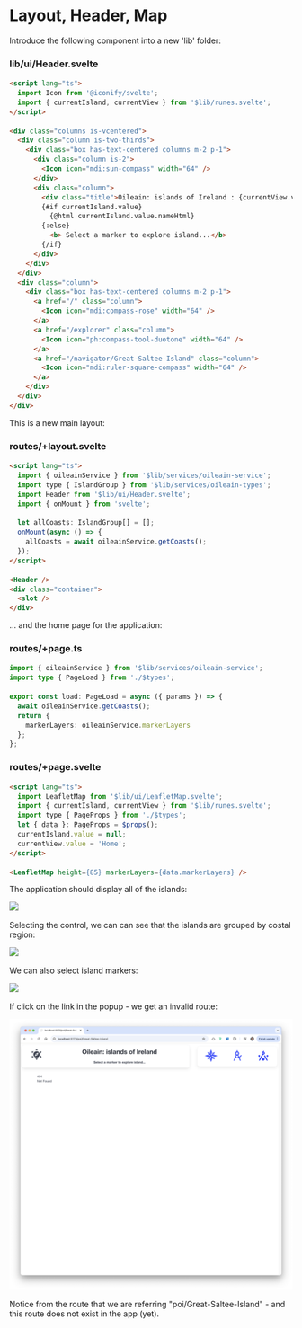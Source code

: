# Layout, Header, Map

Introduce the following component into a new 'lib' folder:

### lib/ui/Header.svelte

~~~html
<script lang="ts">
  import Icon from '@iconify/svelte';
  import { currentIsland, currentView } from '$lib/runes.svelte';
</script>

<div class="columns is-vcentered">
  <div class="column is-two-thirds">
    <div class="box has-text-centered columns m-2 p-1">
      <div class="column is-2">
        <Icon icon="mdi:sun-compass" width="64" />
      </div>
      <div class="column">
        <div class="title">Oileain: islands of Ireland : {currentView.value}</div>
        {#if currentIsland.value}
          {@html currentIsland.value.nameHtml}
        {:else}
          <b> Select a marker to explore island...</b>
        {/if}
      </div>
    </div>
  </div>
  <div class="column">
    <div class="box has-text-centered columns m-2 p-1">
      <a href="/" class="column">
        <Icon icon="mdi:compass-rose" width="64" />
      </a>
      <a href="/explorer" class="column">
        <Icon icon="ph:compass-tool-duotone" width="64" />
      </a>
      <a href="/navigator/Great-Saltee-Island" class="column">
        <Icon icon="mdi:ruler-square-compass" width="64" />
      </a>
    </div>
  </div>
</div>
~~~

This is a new main layout:

### routes/+layout.svelte

~~~html
<script lang="ts">
  import { oileainService } from '$lib/services/oileain-service';
  import type { IslandGroup } from '$lib/services/oileain-types';
  import Header from '$lib/ui/Header.svelte';
  import { onMount } from 'svelte';

  let allCoasts: IslandGroup[] = [];
  onMount(async () => {
    allCoasts = await oileainService.getCoasts();
  });
</script>

<Header />
<div class="container">
  <slot />
</div>
~~~

... and the home page for the application:

### routes/+page.ts

~~~typescript
import { oileainService } from '$lib/services/oileain-service';
import type { PageLoad } from './$types';

export const load: PageLoad = async ({ params }) => {
  await oileainService.getCoasts();
  return {
    markerLayers: oileainService.markerLayers
  };
};
~~~

### routes/+page.svelte

~~~html
<script lang="ts">
  import LeafletMap from '$lib/ui/LeafletMap.svelte';
  import { currentIsland, currentView } from '$lib/runes.svelte';
  import type { PageProps } from './$types';
  let { data }: PageProps = $props();
  currentIsland.value = null;
  currentView.value = 'Home';
</script>

<LeafletMap height={85} markerLayers={data.markerLayers} />
~~~

The application should display all of the islands:

![](img/01.png)

Selecting the control, we can can see that the islands are grouped by costal region:

![](img/02.png)

We can also select island markers:

![](img/03.png)

If click on the link in the popup - we get an invalid route:

![](img/04.png)

Notice from the route that we are referring "poi/Great-Saltee-Island" - and this route does not exist in the app (yet).
